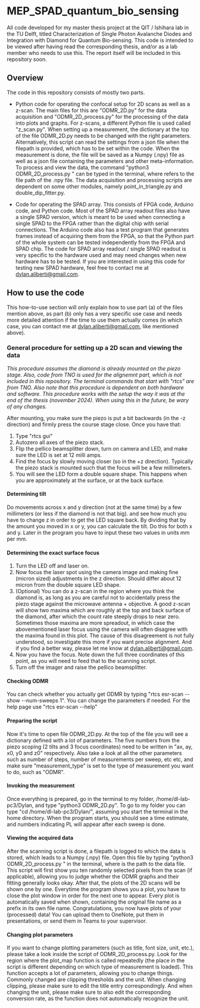 # MEP_SPAD_quantum_bio_sensing
All code developed for my master thesis project at the QIT / Ishihara lab in the TU Delft, titled Characterization of Single Photon Avalanche Diodes and Integration with Diamond for Quantum Bio-sensing.
This code is intended to be viewed after having read the corresponding thesis, and/or as a lab member who needs to use this. The report itself will be included in this repository soon.

## Overview
The code in this repository consists of mostly two parts.
- Python code for operating the confocal setup for 2D scans as well as a z-scan. The main files for this are "ODMR_2D.py" for the data acquisition and "ODMR_2D_process.py" for the processing of the data into plots and graphs. For z-scans, a different Python file is used called "z_scan.py". When setting up a measurement, the dictionary at the top of the file ODMR_2D.py needs to be changed with the right parameters. Alternatively, this script can read the settings from a json file when the filepath is provided, which has to be set within the code. When the measurement is done, the file will be saved as a Numpy (.npy) file as well as a json file containing the parameters and other meta-information. To process and view the data, the command "python3 ODMR_2D_process.py <path>" can be typed in the terminal, where <path> refers to the file path of the .npy file. The data acquisition and processing scripts are dependent on some other modules, namely point_in_triangle.py and double_dip_fitter.py.

- Code for operating the SPAD array. This consists of FPGA code, Arduino code, and Python code. Most of the SPAD array readout files also have a single SPAD version, which is meant to be used when connecting a single SPAD to the FPGA rather than the digital chip with serial connections. The Arduino code also has a test program that generates frames instead of acquiring them from the FPGA, so that the Python part of the whole system can be tested independently from the FPGA and SPAD chip. The code for SPAD array readout / single SPAD readout is very specific to the hardware used and may need changes when new hardware has to be tested. If you are interested in using this code for testing new SPAD hardware, feel free to contact me at dylan.aliberti@gmail.com.

## How to use the code 
This how-to-use section will only explain how to use part (a) of the files mention above, as part (b) only has a very specific use case and needs more detailed attention if the time to use them actually comes (in which case, you can contact me at dylan.aliberti@gmail.com, like mentioned above).

### General procedure for setting up a 2D scan and viewing the data
_This procedure assumes the diamond is already mounted on the piezo stage. Also, code from TNO is used for the alignemnt part, which is not included in this repository. The terminal commands that start with "rtcs" are from TNO. Also note that this procedure is dependent on both hardware and software. This procedure works with the setup the way it was at the end of the thesis (november 2024). When using this in the future, be wary of any changes._

After mounting, you make sure the piezo is put a bit backwards (in the -z direction) and firmly press the course stage close. Once you have that:
1. Type "rtcs gui"
2. Autozero all axes of the piezo stack.
3. Flip the pellico beamsplitter down, turn on camera and LED, and make sure the LED is set at 12 milli amps.
4. Find the focus by slowly moving closer (so in the +z direction). Typically the piezo stack is mounted such that the focus will be a few millimeters.
5. You will see the LED form a double square shape. This happens when you are approximately at the surface, or at the back surface.

#### Determining tilt
Do movements across x and y direction (not at the same time) by a few millimeters (or less if the diamond is not that big). and see how much you have to change z in order to get the LED square back. By dividing that by the amount you moved in x or y, you can calculate the tilt. Do this for both x and y. Later in the program you have to input these two values in units mm per mm.

#### Determining the exact surface focus
1. Turn the LED off and laser on.
2. Now focus the laser spot using the camera image and making fine (micron sized) adjustments in the z direction. Should differ about 12 micron from the double square LED shape.
3. (Optional) You can do a z-scan in the region where you think the diamond is, as long as you are careful not to accidentally press the piezo stage against the microwave antenna + objective. A good z-scan will show two maxima which are roughly at the top and back surface of the diamond, after which the count rate steeply drops to near zero. Sometimes those maxima are more spreadout, in which case the abovementioned laser focus using the camera will often disagree with the maxima found in this plot. The cause of this disagreement is not fully understood, so investigate this more if you want precise alignment. And if you find a better way, please let me know at dylan.aliberti@gmail.com.
4. Now you have the focus. Note down the full three coordinates of this point, as you will need to feed that to the scanning script.
5. Turn off the imager and raise the pellico beamsplitter.
 
#### Checking ODMR
You can check whether you actually get ODMR by typing "rtcs esr-scan --show --num-sweeps 1". You can change the parameters if needed. For the help page use "rtcs esr-scan --help"
 
#### Preparing the script
Now it's time to open file ODMR_2D.py. At the top of the file you will see a dictionary defined with a lot of parameters. The five numbers from the piezo scoping (2 tilts and 3 focus coordinates) need to be written in "ax, ay, x0, y0 and z0" respectively. Also take a look at all the other parameters such as number of steps, number of measurements per sweep, etc etc, and make sure "measurement_type" is set to the type of measurement you want to do, such as "ODMR".
 
#### Invoking the measurement
Once everything is prepared, go in the terminal to my folder, /home/dl-lab-pc3/Dylan, and type "python3 ODMR_2D.py".
To go to my folder you can type "cd /home/dl-lab-pc3/Dylan/", assuming you start the terminal in the home directory.
When the program starts, you should see a time estimate, and numbers indicating PL will appear after each sweep is done.

#### Viewing the acquired data
After the scanning script is done, a filepath is logged to which the data is stored, which leads to a Numpy (.npy) file. Open this file by typing "python3 ODMR_2D_process.py <path>" in the terminal, where <path> is the path to the data file. This script will first show you ten randomly selected pixels from the scan (if applicable), allowing you to judge whether the ODMR graphs and their fitting generally looks okay. After that, the plots of the 2D scans will be shown one by one. Everytime the program shows you a plot, you have to close the plot window in order for the next one to appear. Every plot is automatically saved when shown, containing the original file name as a prefix in its own file name. Congratulations, you now have plots of your (processed) data! You can upload them to OneNote, put them in presentations, or send them in Teams to your supervisor.

#### Changing plot parameters
If you want to change plotting parameters (such as title, font size, unit, etc.), please take a look inside the script of ODMR_2D_process.py. Look for the region where the plot_map function is called repeatedly (the place in the script is different depending on which type of measurement is loaded). This function accepts a lot of parameters, allowing you to change things. Commonly changed are clipping thresholds and the unit. When changing clipping, please make sure to edit the title entry correspondingly. And when changing the unit, please make sure to also edit the corresponding conversion rate, as the function does not automatically recognize the unit.
